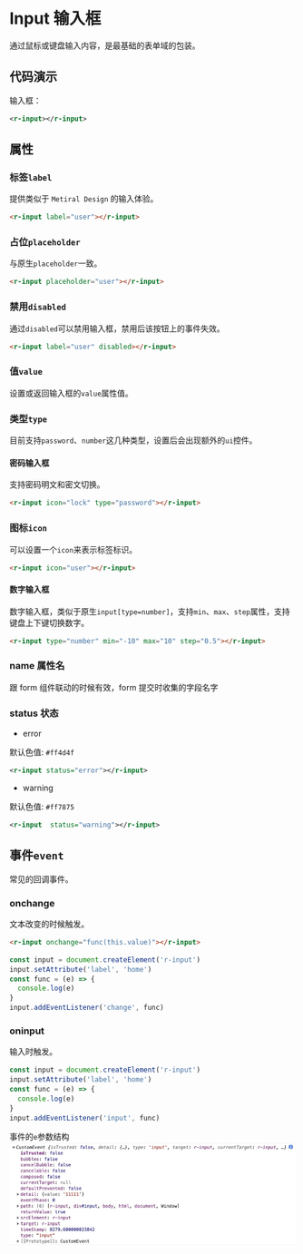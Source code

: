 # Input 输入框

通过鼠标或键盘输入内容，是最基础的表单域的包装。

## 代码演示

<div style="width:300px;">
    输入框：<r-input></r-input>
</div>

```xml
<r-input></r-input>
```

## 属性

### 标签`label`

提供类似于 `Metiral Design` 的输入体验。

<r-input label="user"></r-input>

```html
<r-input label="user"></r-input>
```

### 占位`placeholder`

与原生`placeholder`一致。

<r-input placeholder="user"></r-input>

```html
<r-input placeholder="user"></r-input>
```

### 禁用`disabled`

通过`disabled`可以禁用输入框，禁用后该按钮上的事件失效。

<r-input label="user" disabled></r-input>

```html
<r-input label="user" disabled></r-input>
```

### 值`value`

设置或返回输入框的`value`属性值。

<r-input value="1234"></r-input>

### 类型`type`

目前支持`password`、`number`这几种类型，设置后会出现额外的`ui`控件。

#### 密码输入框

支持密码明文和密文切换。

<r-input icon="lock" type="password"></r-input>

```html
<r-input icon="lock" type="password"></r-input>
```

### 图标`icon`

可以设置一个`icon`来表示标签标识。

<r-input icon="user"></r-input>

```html
<r-input icon="user"></r-input>
```

#### 数字输入框

数字输入框，类似于原生`input[type=number]`，支持`min`、`max`、`step`属性，支持键盘上下键切换数字。

<r-input type="number" min="-10" max="10" step="0.5" ></r-input>

```html
<r-input type="number" min="-10" max="10" step="0.5"></r-input>
```

### name 属性名

跟 form 组件联动的时候有效，form 提交时收集的字段名字

### status 状态

- error

默认色值: `#ff4d4f`

<div>
 <r-input status="error"></r-input>
</div>

```xml
<r-input status="error"></r-input>
```

- warning

默认色值: `#ff7875`

<div>
  <r-input status="warning"></r-input>
</div>

```xml
<r-input  status="warning"></r-input>
```

## 事件`event`

常见的回调事件。

### onchange

文本改变的时候触发。

<r-input onchange="console.log(this.value)"></r-input>

```html
<r-input onchange="func(this.value)"></r-input>
```

```js
const input = document.createElement('r-input')
input.setAttribute('label', 'home')
const func = (e) => {
  console.log(e)
}
input.addEventListener('change', func)
```

### oninput

输入时触发。
<r-input oninput="console.log(this.value)"></r-input>

```js
const input = document.createElement('r-input')
input.setAttribute('label', 'home')
const func = (e) => {
  console.log(e)
}
input.addEventListener('input', func)
```

事件的`e`参数结构
![input方法](../../../assets/ranui/input-input.jpg)

